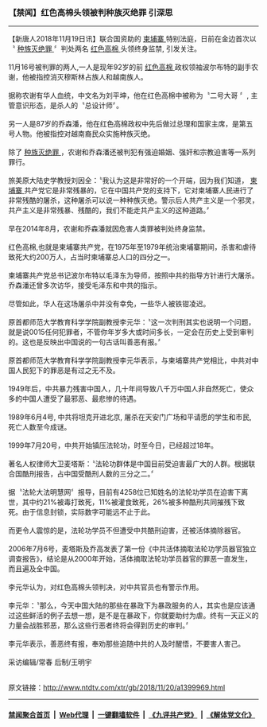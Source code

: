 ### 【禁闻】红色高棉头领被判种族灭绝罪 引深思
------------------------

<div class="wysiwyg">
 【新唐人2018年11月19日讯】联合国资助的
 <a href="http://www.ntdtv.com/xtr/gb/articlelistbytag_柬埔寨.html" target="_blank">
  柬埔寨
 </a>
 特别法庭，日前在金边首次以〝
 <a href="http://www.ntdtv.com/xtr/gb/articlelistbytag_种族灭绝罪.html" target="_blank">
  种族灭绝罪
 </a>
 〞判处两名
 <a href="http://www.ntdtv.com/xtr/gb/articlelistbytag_红色高棉.html" target="_blank">
  红色高棉
 </a>
 头领终身监禁,  引发关注。
 <br/>
 <br/>
 11月16号被判罪的两人,一人是现年92岁的前
 <a href="http://www.ntdtv.com/xtr/gb/articlelistbytag_红色高棉.html" target="_blank">
  红色高棉
 </a>
 政权领袖波尔布特的副手农谢，他被指控消灭穆斯林占族人和越南族人。
 <br/>
 <br/>
 据称农谢有华人血统，中文名为刘平坤，他在红色高棉中被称为〝二号大哥 〞,  主管意识形态，是杀人的〝总设计师〞。
 <br/>
 <br/>
 另一人是87岁的乔森潘，他在红色高棉政权中先后做过总理和国家主席，是第五号人物。他被指控对越南裔民众实施种族灭绝。
 <br/>
 <br/>
 除了
 <a href="http://www.ntdtv.com/xtr/gb/articlelistbytag_种族灭绝罪.html" target="_blank">
  种族灭绝罪
 </a>
 ，农谢和乔森潘还被判犯有强迫婚姻、强奸和宗教迫害等一系列罪行。
 <br/>
 <br/>
 旅美原大陆史学教授刘因全：〝我认为这是非常好的一个开端，因为我们知道，
 <a href="http://www.ntdtv.com/xtr/gb/articlelistbytag_柬埔寨.html" target="_blank">
  柬埔寨
 </a>
 共产党它是非常残暴的，它在中国共产党的支持下，它对柬埔寨人民进行了非常残酷的屠杀，这种屠杀可以说一种种族灭绝。警示后人共产主义是一个邪灵，共产主义是非常残暴、残酷的，我们不能走共产主义的这种道路。〞
 <br/>
 <br/>
 早在2014年8月，农谢和乔森潘就因危害人类罪被判处终身监禁。
 <br/>
 <br/>
 红色高棉,也就是柬埔寨共产党，在1975年至1979年统治柬埔寨期间，杀害和虐待致死大约200万人，占当时柬埔寨总人口的四分之一。
 <br/>
 <br/>
 柬埔寨共产党总书记波尔布特以毛泽东为导师，按照中共的指导方针进行大屠杀。乔森潘还曾多次访华，接受毛泽东和中共的指示。
 <br/>
 <br/>
 尽管如此，华人在这场屠杀中并没有幸免，一些华人被铁钳凌迟。
 <br/>
 <br/>
 原首都师范大学教育科学学院副教授李元华：〝这一次判刑其实也说明一个问题，就是说0015任何犯罪者，不管你年岁多大或时间多长，一定会在历史上受到审判的。这也是反映出中国说的一句古话叫善恶有报。〞
 <br/>
 <br/>
 原首都师范大学教育科学学院副教授李元华表示，与柬埔寨共产党相比，中共对中国人民犯下的罪恶是有过之无不及。
 <br/>
 <br/>
 1949年后，中共暴力残害中国人，几十年间导致八千万中国人非自然死亡，使众多的中国人遭受了最邪恶、最悲惨的待遇。
 <br/>
 <br/>
 1989年6月4号,  中共将坦克开进北京, 屠杀在天安门广场和平请愿的学生和市民,  死亡人数至今成谜。
 <br/>
 <br/>
 1999年7月20号，中共开始镇压法轮功，时至今日，已经超过18年。
 <br/>
 <br/>
 著名人权律师大卫麦塔斯：〝法轮功群体是中国目前受迫害最广大的人群。根据联合国酷刑报告，占中国受酷刑人数的三分之二。〞
 <br/>
 <br/>
 据〝法轮大法明慧网〞报导，目前有4258位已知姓名的法轮功学员在迫害下离世，其中约21%被毒打致死，11%被灌食致死，26%被多种酷刑共同摧残下致死。由于信息封锁，实际数字可能远不止于此。
 <br/>
 <br/>
 而更令人震惊的是，法轮功学员不但遭受中共酷刑迫害，还被活体摘除器官。
 <br/>
 <br/>
 2006年7月6号，麦塔斯及乔高发表了第一份《中共活体摘取法轮功学员器官独立调查报告》，结论是从2000年开始，活体摘取法轮功学员器官的罪恶一直发生，而且遍及全中国。
 <br/>
 <br/>
 李元华认为，对红色高棉头领判决，对中共官员也有警示作用。
 <br/>
 <br/>
 李元华：〝那么，今天中国大陆的那些在暴政下为暴政服务的人，其实也是应该通过这些鲜活的例子去想一想，是不是在暴政下，你就要助纣为虐。终有一天正义的力量会战胜邪恶，那么这些行恶者终将会得到历史的审判。〞
 <br/>
 <br/>
 李元华表示，善恶终有报，奉劝那些追随中共的人及时醒悟，不要害人害己。
 <br/>
 <br/>
 采访编辑/常春  后制/王明宇
</div>

<br/>原文链接：http://www.ntdtv.com/xtr/gb/2018/11/20/a1399969.html


------------------------
#### [禁闻聚合首页](https://github.com/gfw-breaker/banned-news/blob/master/README.md) &nbsp;|&nbsp; [Web代理](https://github.com/gfw-breaker/open-proxy/blob/master/README.md) &nbsp;|&nbsp; [一键翻墙软件](https://github.com/gfw-breaker/nogfw/blob/master/README.md) &nbsp;|&nbsp; [《九评共产党》](https://github.com/gfw-breaker/9ping.md/blob/master/README.md#九评之一评共产党是什么) &nbsp;|&nbsp; [《解体党文化》](https://github.com/gfw-breaker/jtdwh.md/blob/master/README.md#绪论)